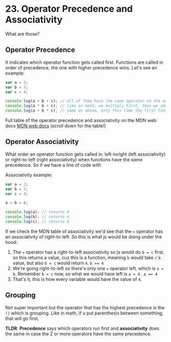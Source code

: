 # 23. Operator Precedence and Associativity

What are those?

## Operator Precedence

It indicates which operator function gets called first. Functions are called in order of precedence, the one with higher precedence wins. Let's see an example:

```js
var a = 2;
var b = 3;
var c = 4;

console.log(a + b + c); // all of them have the same operator so the adding would do a + b = 5, then the result + c = 5 + 4 = 9
console.log(a * b + c); // like in math, we multiply first, then we add: a * b = 6, then 6 + 4 = 10
console.log(a + b * c); // same as above, only this time the first function to be executed would be b * c = 12, then 12 + 2 = 14
```

Full table of the operator precedence and associativity on the MDN web docs [MDN web docs](https://developer.mozilla.org/en-US/docs/Web/JavaScript/Reference/Operators/Operator_Precedence) (scroll down for the table!)

## Operator Associativity

What order an operator function gets called in: left-toright (left associativity) or right-to-left (right associativity) when functions have the _same_ precedence. So if we have a line of code with

Associativity example:

```js
var a = 2;
var b = 3;
var c = 4;

a = b = c;

console.log(a); // returns 4
console.log(b); // returns 4
console.log(c); // returns 4
```

If we check the MDN table of associativity we'd see that the `=` operator has an associativity of right-to-left. So this is what js would be doing under the hood:

1. The `=` operator has a right-to-left associativity so js would do `b = c` first. so this returns a value, cuz this is a function, meaning `b` would take `c`'s value, but also `b = c` would return `4`. `b == 4`
2. We're going right-to-left so there's only one `=` operator left, which is `a = b`. Remember `b = c` now, so what we would have left is `a = 4` . `a == 4`
3. That's it, this is how every variable would have the value of `4`.

## Grouping
Not super important but the operator that has the highest precedence is the `()` which is grouping. Like in math, if u put parenthesis between something, that will go first.

**TLDR**: **Precedence** says which operators run first and **associativity** does the same in case the 2 or more operators have the same precedence.
